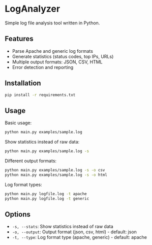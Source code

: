 # LogAnalyzer

Simple log file analysis tool written in Python.

## Features

- Parse Apache and generic log formats
- Generate statistics (status codes, top IPs, URLs)
- Multiple output formats: JSON, CSV, HTML
- Error detection and reporting

## Installation

```bash
pip install -r requirements.txt
```

## Usage

Basic usage:
```bash
python main.py examples/sample.log
```

Show statistics instead of raw data:
```bash
python main.py examples/sample.log -s
```

Different output formats:
```bash
python main.py examples/sample.log -s -o csv
python main.py examples/sample.log -s -o html
```

Log format types:
```bash
python main.py logfile.log -t apache
python main.py logfile.log -t generic
```

## Options

- `-s, --stats`: Show statistics instead of raw data
- `-o, --output`: Output format (json, csv, html) - default: json
- `-t, --type`: Log format type (apache, generic) - default: apache